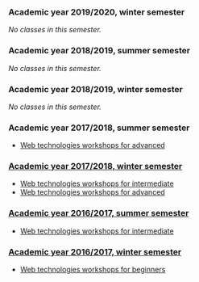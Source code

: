 ### Academic year 2019/2020, winter semester

_No classes in this semester._

### Academic year 2018/2019, summer semester

_No classes in this semester._

### Academic year 2018/2019, winter semester

_No classes in this semester._

### Academic year 2017/2018, summer semester

- <a href="http://warsztaty.szczepanskimarcin.pl/#advanced" target="_blank">Web technologies workshops for advanced

### Academic year 2017/2018, winter semester

- <a href="http://warsztaty.szczepanskimarcin.pl/#intermediate" target="_blank">Web technologies workshops for intermediate
- <a href="http://warsztaty.szczepanskimarcin.pl/#advanced" target="_blank">Web technologies workshops for advanced

### Academic year 2016/2017, summer semester

- <a href="http://warsztaty.szczepanskimarcin.pl/#intermediate" target="_blank">Web technologies workshops for intermediate

### Academic year 2016/2017, winter semester

- <a href="http://warsztaty.szczepanskimarcin.pl/#beginner" target="_blank">Web technologies workshops for beginners

